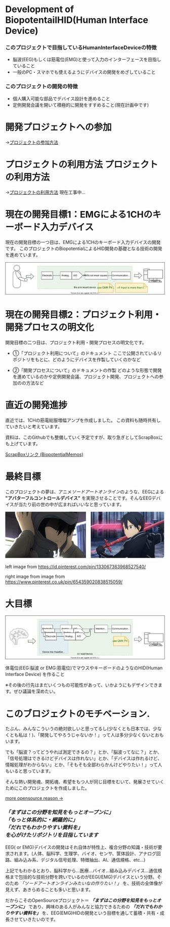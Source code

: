 # Development of BiopotentailHID(Human Interface Device)

### このプロジェクトで目指しているHumanInterfaceDeviceの特徴

* 脳波(EEG)もしくは筋電位(EMG)と使って入力のインターフェースを目指していること
* 一般のPC・スマホでも使えるようにデバイスの開発をめざしていること

### このプロジェクトの開発の特徴

* 個人購入可能な部品でデバイス設計を進めること
* 定例開発会議を開いて積極的に開発をすすめること(現在計画中です)


# 開発プロジェクトへの参加

→[プロジェクトの参加方法](/Doc/EntryProject/HowToEntry.md)

# プロジェクトの利用方法 プロジェクトの利用方法

→[プロジェクトの利用方法](/Doc/UsageOfProjects/Readme.md) 現在工事中...

# 現在の開発目標1：EMGによる1CHのキーボード入力デバイス

現在の開発目標の一つ目は、EMGによる1CHのキーボード入力デバイスの開発です。
このプロジェクトのBiopotentialによるHID開発の基礎となる技術の開発を進めています。

![w:100](Doc/Images/CurrentGoal.drawio.svg)

# 現在の開発目標2：プロジェクト利用・開発プロセスの明文化

開発目標の二つ目は、プロジェクト利用・開発プロセスの明文化です。

* ①「プロジェクト利用について」のドキュメント
ここで公開されているリポジトリをもとに、どのようにデバイスを作製していくのかなど

* ②「開発プロセスについて」のドキュメントの作製
どのような形態で開発を進めているのかや定例開発会議、プロジェクト開発、プロジェクトへの参加のの方法など


# 直近の開発進捗

直近では、1CHの筋電総服増幅アンプを作成しました。
この資料も随時共有していきたいと考えています。

資料は、このGithubでも整備していく予定ですが、取り急ぎとしてScrapBoxにも上げています。

[ScrapBoxリンク (BiopotentialMemos)](https://scrapbox.io/BiopotentialMemos/ )



# 最終目標

このプロジェクトの夢は、アニメ*ソードアートオンライン*のような、EEGによる **"アバターフルコントロールデバイス"** を実現させることです。そんなEEGデバイスが当たり前の世の中が広まればいいなと思っています。

![w:100](Doc/Images/Kirito.drawio.svg)

left image from https://id.pinterest.com/pin/133067363968527540/

right image from image from https://www.pinterest.co.uk/pin/654359020838515059/

# 大目標

![w:100](Doc/Images/ProjectGoal.drawio.svg)

体電位(EEG:脳波 or EMG:筋電位)でマウスやキーボードのようなのHID(Human Interface Device) を作ること

※その後の行先はまだいくつもの可能性があって、いかようにもデザインできます。ぜひ議論を深めたい。

# このブロジェクトのモチベーション.

たぶん、みんなこういうの絶対欲しいと思ってるし(少なくとも日本では、少なくとも私は！)、「開発してやろうじゃないか！」って人は多分少なくないとおもいます。

でも「脳波？ってどうやれば測定できるの？」とか、「脳波ってなに？」とか、「信号処理はできるけどデバイスは作れない」とか、「デバイスは作れるけど、情報処理がわからない」とか、「そもそも全部わらかんけどやりたい！」って人もいると思っています。

そんな熱い開発魂、開拓魂、希望をもつ人が同じ目標をむいて、発展させていくためにこのプロジェクトを作成しました。

[more opensource reason ->](Doc/OpensourceReason.md)

### ***「まずはこの分野を知見をもっとオープンに」 <br>「もっと体系的に・網羅的に」 <br>「だれでもわかりやすい資料を」<br> を心がけたリポジトリを目指しています*** 

EEG( or EMG)デバイスの開発はそれ自体が特性上、複合分野の知識・技術が要求されます。(人体、脳科学、生理学、バイオ、センサ、筐体設計、アナログ回路、組み込み系、デジタル信号処理、特徴抽出、AI、通信規格、etc...)

上記でもわかるとおり、脳科学から...医療...バイオ...組み込みデバイス...通信規格まで包括的な技術分野を跨いでいるのがEEG(/EMG)デバイスという分野。そのため *「ソードアートオンラインみたいなの作りたい！」* を、技術の全体像が見えず、あきらめることも多いと思います。

だからこそのOpenSourceプロジェクト＝ ***「まずはこの分野を知見をもっとオープンに」*** であり、興味のある人がみんなと協力できるための ***「だれでもわかりやすい資料を」*** を、EEG(EMG)HIDの開発という目標を通して蓄積・共有・成長させていきたいのです。
